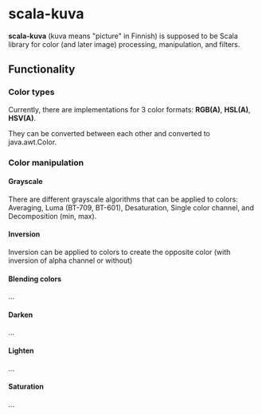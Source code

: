 # scala-kuva

**scala-kuva** (kuva means "picture" in Finnish) is supposed to be Scala library for color (and later image) processing, manipulation, and filters.

## Functionality
### Color types

Currently, there are implementations for 3 color formats: **RGB(A)**, **HSL(A)**, **HSV(A)**.

They can be converted between each other and converted to java.awt.Color.


### Color manipulation

#### Grayscale

There are different grayscale algorithms that can be applied to colors: Averaging, Luma (BT-709, BT-601), Desaturation, Single color channel, and Decomposition (min, max).

#### Inversion

Inversion can be applied to colors to create the opposite color (with inversion of alpha channel or without)

#### Blending colors
...
#### Darken
...
#### Lighten
...
#### Saturation
...
